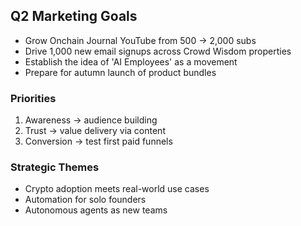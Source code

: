 ## Q2 Marketing Goals

- Grow Onchain Journal YouTube from 500 → 2,000 subs
- Drive 1,000 new email signups across Crowd Wisdom properties
- Establish the idea of 'AI Employees' as a movement
- Prepare for autumn launch of product bundles

### Priorities
1. Awareness → audience building
2. Trust → value delivery via content
3. Conversion → test first paid funnels

### Strategic Themes
- Crypto adoption meets real-world use cases
- Automation for solo founders
- Autonomous agents as new teams 